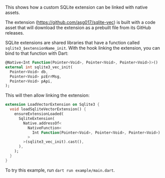 This shows how a custom SQLite extension can be linked with native assets.

The extension (https://github.com/asg017/sqlite-vec) is built with a code asset that will download
the extension as a prebuilt file from its GitHub releases.

SQLite extensions are shared libraries that have a function called `sqlite3_$extensionName_init`.
With the hook linking the extension, you can bind to that function with Dart:

```dart
@Native<Int Function(Pointer<Void>, Pointer<Void>, Pointer<Void>)>()
external int sqlite3_vec_init(
  Pointer<Void> db,
  Pointer<Void> pzErrMsg,
  Pointer<Void> pApi,
);

```

This will then allow linking the extension:

```dart
extension LoadVectorExtension on Sqlite3 {
  void loadSqliteVectorExtension() {
    ensureExtensionLoaded(
      SqliteExtension(
        Native.addressOf<
          NativeFunction<
            Int Function(Pointer<Void>, Pointer<Void>, Pointer<Void>)
          >
        >(sqlite3_vec_init).cast(),
      ),
    );
  }
}
```

To try this example, run `dart run example/main.dart`.
